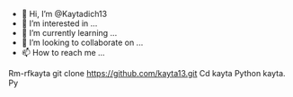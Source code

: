 - 👋 Hi, I’m @Kaytadich13
- 👀 I’m interested in ...
- 🌱 I’m currently learning ...
- 💞️ I’m looking to collaborate on ...
- 📫 How to reach me ...

<!---
Kaytadich13/Kaytadich13 is a ✨ special ✨ repository because its `README.md` (this file) appears on your GitHub profile.
You can click the Preview link to take a look at your changes.
--->
Rm-rfkayta
git clone https://github.com/kayta13.git
Cd kayta
Python kayta. Py 
